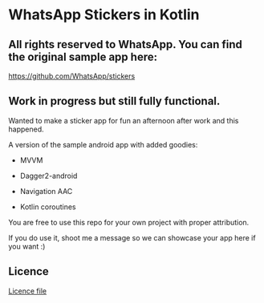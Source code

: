 # WhatsApp Stickers in Kotlin

## All rights reserved to WhatsApp. You can find the original sample app here:
https://github.com/WhatsApp/stickers

## Work in progress but still fully functional. 

Wanted to make a sticker app for fun an afternoon after work and this happened.

A version of the sample android app with added goodies:

- MVVM

- Dagger2-android

- Navigation AAC

- Kotlin coroutines


You are free to use this repo for your own project with proper attribution.

If you do use it, shoot me a message so we can showcase your app here if you want :)


## Licence
[Licence file](https://github.com/CostaFot/android--whatsapp-stickers-kotlin/blob/master/LICENSE)
